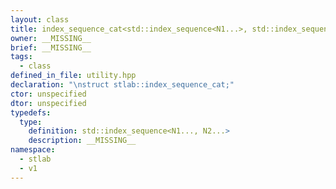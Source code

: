 ```yaml
---
layout: class
title: index_sequence_cat<std::index_sequence<N1...>, std::index_sequence<N2...>>
owner: __MISSING__
brief: __MISSING__
tags:
  - class
defined_in_file: utility.hpp
declaration: "\nstruct stlab::index_sequence_cat;"
ctor: unspecified
dtor: unspecified
typedefs:
  type:
    definition: std::index_sequence<N1..., N2...>
    description: __MISSING__
namespace:
  - stlab
  - v1
---
```

